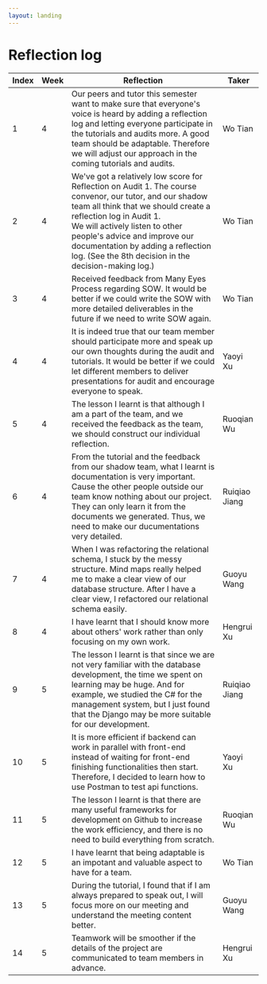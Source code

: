 ```yaml
---
layout: landing
---
```


# Reflection log

| **Index** | **Week** | **Reflection**                                                                                                                                                                                                                                                                                                                                   | **Taker**  |
| --------- | -------- | ------------------------------------------------------------------------------------------------------------------------------------------------------------------------------------------------------------------------------------------------------------------------------------------------------------------------------------------------ | ---------- |
| 1         | 4        | Our peers and tutor this semester want to make sure that everyone's voice is heard by adding a reflection log and letting everyone participate in the tutorials and audits more. A good team should be adaptable. Therefore we will adjust our approach in the coming tutorials and audits.                                                      | Wo Tian    |
| 2         | 4        | We've got a relatively low score for Reflection on Audit 1. The course convenor, our tutor, and our shadow team all think that we should create a reflection log in Audit 1. <br/> We will actively listen to other people's advice and improve our documentation by adding a reflection log. (See the 8th decision in the decision-making log.) | Wo Tian    |
| 3         | 4        | Received feedback from Many Eyes Process regarding SOW. It would be better if we could write the SOW with more detailed deliverables in the future if we need to write SOW again.                                                                                                                                                                | Wo Tian    |
| 4         | 4        | It is indeed true that our team member should participate more and speak up our own thoughts during the audit and tutorials. It would be better if we could let different members to deliver presentations for audit and encourage everyone to speak.                                                                                            | Yaoyi Xu   |
| 5         | 4        | The lesson I learnt is that although I am a part of the team, and we received the feedback as the team, we should construct our individual reflection.                                                                                                                                                                                           | Ruoqian Wu |
| 6         | 4        | From the tutorial and the feedback from our shadow team, what I learnt is documentation is very important. Cause the other people outside our team know nothing about our project. They can only learn it from the documents we generated. Thus, we need to make our ducumentations very detailed.                                                                                                      | Ruiqiao Jiang |
| 7         | 4        | When I was refactoring the relational schema, I stuck by the messy structure. Mind maps really helped me to make a clear view of our database structure. After I have a clear view, I refactored our relational schema easily.                                                                                                      | Guoyu Wang |
| 8         | 4        | I have learnt that I should know more about others' work rather than only focusing on my own work.                                                                                                     | Hengrui Xu |
| 9         | 5        | The lesson I learnt is that since we are not very familiar with the database development, the time we spent on learning may be huge. And for example, we studied the C# for the management system, but I just found that the Django may be more suitable for our development.                                                                                                                                        |Ruiqiao Jiang |
| 10         | 5       | It is more efficient if backend can work in parallel with front-end instead of waiting for front-end finishing functionalities then start. Therefore, I decided to learn how to use Postman to test api functions.                                                                                                                                                                                           | Yaoyi Xu |
| 11         | 5       | The lesson I learnt is that there are many useful frameworks for development on Github to increase the work efficiency, and there is no need to build everything from scratch.                                                                                                                                                                                           | Ruoqian Wu |
| 12        | 5        | I have learnt that being adaptable is an impotant and valuable aspect to have for a team.                                                                                                                                                                                         | Wo Tian |
| 13        | 5        | During the tutorial, I found that if I am always prepared to speak out, I will focus more on our meeting and understand the meeting content better.                                                                                                                                                                                        | Guoyu Wang |
| 14        | 5        | Teamwork will be smoother if the details of the project are communicated to team members in advance.                                                                                                                                                                                        | Hengrui Xu |

